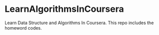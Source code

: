 # LearnAlgorithmsInCoursera
Learn Data Structure and Algorithms In Coursera. This repo includes the  homeword codes.
